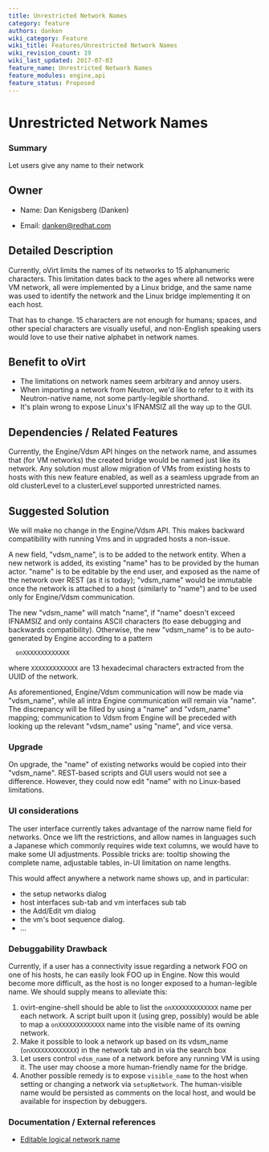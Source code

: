 ```yaml
---
title: Unrestricted Network Names
category: feature
authors: danken
wiki_category: Feature
wiki_title: Features/Unrestricted Network Names
wiki_revision_count: 19
wiki_last_updated: 2017-07-03
feature_name: Unrestricted Network Names
feature_modules: engine,api
feature_status: Proposed
---
```


# Unrestricted Network Names

### Summary

Let users give any name to their network

## Owner

*   Name: Dan Kenigsberg (Danken)

<!-- -->

*   Email: <danken@redhat.com>

## Detailed Description

Currently, oVirt limits the names of its networks to 15 alphanumeric characters. This limitation dates back to the ages where all networks were VM network, all were implemented by a Linux bridge, and the same name was used to identify the network and the Linux bridge implementing it on each host.

That has to change. 15 characters are not enough for humans; spaces, and other special characters are visually useful, and non-English speaking users would love to use their native alphabet in network names.

## Benefit to oVirt

*   The limitations on network names seem arbitrary and annoy users.
*   When importing a network from Neutron, we'd like to refer to it with its Neutron-native name, not some partly-legible shorthand.
*   It's plain wrong to expose Linux's IFNAMSIZ all the way up to the GUI.

## Dependencies / Related Features

Currently, the Engine/Vdsm API hinges on the network name, and assumes that (for VM networks) the created bridge would be named just like its network. Any solution must allow migration of VMs from existing hosts to hosts with this new feature enabled, as well as a seamless upgrade from an old clusterLevel to a clusterLevel supported unrestricted names.

## Suggested Solution

We will make no change in the Engine/Vdsm API. This makes backward compatibility with running Vms and in upgraded hosts a non-issue.

A new field, "vdsm_name", is to be added to the network entity. When a new network is added, its existing "name" has to be provided by the human actor. "name" is to be editable by the end user, and exposed as the name of the network over REST (as it is today); "vdsm_name" would be immutable once the network is attached to a host (similarly to "name") and to be used only for Engine/Vdsm communication.

The new "vdsm_name" will match "name", if "name" doesn't exceed IFNAMSIZ and only contains ASCII characters (to ease debugging and backwards compatibility). Otherwise, the new "vdsm_name" is to be auto-generated by Engine according to a pattern

      onXXXXXXXXXXXXX

where `XXXXXXXXXXXXX` are 13 hexadecimal characters extracted from the UUID of the network.

As aforementioned, Engine/Vdsm communication will now be made via "vdsm_name", while all intra Engine communication will remain via "name". The discrepancy will be filled by using a "name" and
"vdsm_name" mapping; communication to Vdsm from Engine will be preceded with looking up the relevant "vdsm_name" using "name", and vice versa.

### Upgrade

On upgrade, the "name" of existing networks would be copied into their "vdsm_name". REST-based scripts and GUI users would not see a difference. However, they could now edit "name" with no Linux-based limitations.

### UI considerations

The user interface currently takes advantage of the narrow name field for networks. Once we lift the restrictions, and allow names in languages such a Japanese which commonly requires wide text columns, we would have to make some UI adjustments. Possible tricks are: tooltip showing the complete name, adjustable tables, in-UI limitation on name lengths.

This would affect anywhere a network name shows up, and in particular:

*   the setup networks dialog
*   host interfaces sub-tab and vm interfaces sub tab
*   the Add/Edit vm dialog
*   the vm's boot sequence dialog.
*   ...

### Debuggability Drawback

Currently, if a user has a connectivity issue regarding a network FOO on one of his hosts, he can easily look FOO up in Engine. Now this would become more difficult, as the host is no longer exposed to a human-legible name. We should supply means to alleviate this:

1.  ovirt-engine-shell should be able to list the `onXXXXXXXXXXXXX` name per each network. A script built upon it (using grep, possibly) would be able to map a `onXXXXXXXXXXXXX` name into the visible name of its owning network.
2.  Make it possible to look a network up based on its vdsm_name (`onXXXXXXXXXXXXX`) in the network tab and in via the search box
3.  Let users control `vdsm_name` of a network before any running VM is using it. The user may choose a more human-friendly name for the bridge.
4.  Another possible remedy is to expose `visible_name` to the host when setting or changing a network via `setupNetwork`. The human-visible name would be persisted as comments on the local host, and would be available for inspection by debuggers.

### Documentation / External references

*   [Editable logical network name](https://bugzilla.redhat.com/show_bug.cgi?id=1121101)



